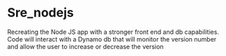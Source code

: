 # Sre_nodejs
Recreating the Node JS app with a stronger front end and db capabilities.
Code will interact with a Dynamo db that will monitor the version number and allow the user to increase or decrease the version

